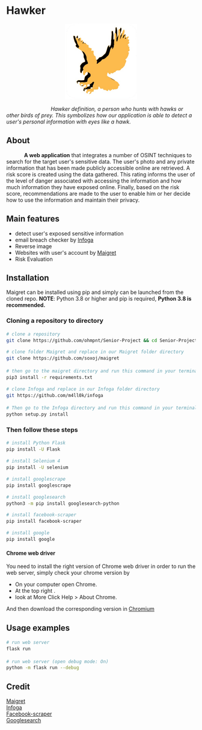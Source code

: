 # Hawker

<p align="center">
  <p align="center">
    <img src="https://github.com/ohmpnt/Senior-Project/blob/main/static/assets/HawkerRM.png" height="200"/>
  </p>
</p>

<i> &nbsp; &nbsp; &nbsp; &nbsp; &nbsp; &nbsp; &nbsp; &nbsp; &nbsp; &nbsp; &nbsp; &nbsp; &nbsp; &nbsp; &nbsp; Hawker definition, a person who hunts with hawks or other birds of prey. This symbolizes how our application is able to detect a user's personal information with eyes like a hawk. </i>

## About
   &nbsp; &nbsp; &nbsp; &nbsp; &nbsp; &nbsp; **A web application** that integrates a number of OSINT techniques to search for the target user's sensitive data. The user's photo and any private information that has been made publicly accessible online are retrieved. A risk score is created using the data gathered. This rating informs the user of the level of danger associated with accessing the information and how much information they have exposed online. Finally, based on the risk score, recommendations are made to the user to enable him or her decide how to use the information and maintain their privacy.


## Main features

* detect user's exposed sensitive information
* email breach checker by [Infoga](https://github.com/m4ll0k/Infoga)
* Reverse image 
* Websites with user's account by [Maigret](https://github.com/soxoj/maigret)
* Risk Evaluation


## Installation

Maigret can be installed using pip and simply can be launched from the cloned repo.
**NOTE**: Python 3.8 or higher and pip is required, **Python 3.8 is recommended.**

### Cloning a repository to directory

```bash
# clone a repository
git clone https://github.com/ohmpnt/Senior-Project && cd Senior-Project
```

```bash
# clone folder Maigret and replace in our Maigret folder directory
git clone https://github.com/soxoj/maigret

# then go to the maigret directory and run this command in your terminal
pip3 install -r requirements.txt
```

```bash
# clone Infoga and replace in our Infoga folder directory
git https://github.com/m4ll0k/infoga

# Then go to the Infoga directory and run this command in your terminal
python setup.py install 
```
### Then follow these steps
```bash
# install Python Flask
pip install -U Flask
```
```bash
# install Selenium 4
pip install -U selenium
```
```bash
# install googlescrape
pip install googlescrape
```
```bash
# install googlesearch
python3 -m pip install googlesearch-python
```

```bash
# install facebook-scraper
pip install facebook-scraper
```
```bash
# install google
pip install google
```

#### Chrome web driver
 You need to install the right version of Chrome web driver in order to run the web server, simply check your chrome version by 
 * On your computer open Chrome.
 * At the top right .
 * look at More Click Help > About Chrome. <br>
 
 And then download the corresponding version in [Chromium](https://chromedriver.chromium.org/downloads)
 
## Usage examples

```bash
# run web server
flask run

# run web server (open debug mode: On)
python -m flask run --debug
```

## Credit

[Maigret](https://github.com/soxoj/maigret)<br/>
[Infoga](https://github.com/m4ll0k/Infoga)<br/>
[Facebook-scraper](https://github.com/kevinzg/facebook-scraper)<br/>
[Googlesearch](https://pypi.org/project/googlesearch-python/)
